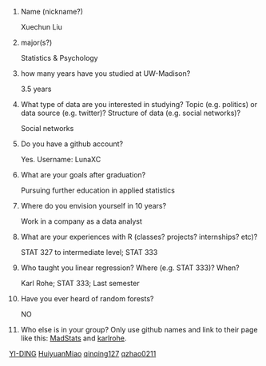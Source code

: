 1) Name (nickname?)

   Xuechun Liu


2) major(s?)

   Statistics & Psychology


3) how many years have you studied at UW-Madison?

   3.5 years


4) What type of data are you interested in studying?  Topic (e.g. politics) or data source (e.g. twitter)? Structure of data (e.g. social networks)? 

   Social networks


5) Do you have a github account?

   Yes. Username: LunaXC


6) What are your goals after graduation?

   Pursuing further education in applied statistics


7) Where do you envision yourself in 10 years?

   Work in a company as a data analyst


8) What are your experiences with R (classes? projects? internships? etc)?  

   STAT 327 to intermediate level; STAT 333


9) Who taught you linear regression?  Where (e.g. STAT 333)?  When?

   Karl Rohe; STAT 333; Last semester


10)  Have you ever heard of random forests?

     NO


11)  Who else is in your group?  Only use github names and link to their page like this:  [MadStats](https://github.com/MadStats) and [karlrohe](https://github.com/karlrohe).

 [YI-DING](https://github.com/YI-DING)
 [HuiyuanMiao](https://github.com/HuiyuanMiao)
 [qinqing127](https://github.com/qinqing127)
 [qzhao0211](https://github.com/MadStats/introductions-qzhao0211)
